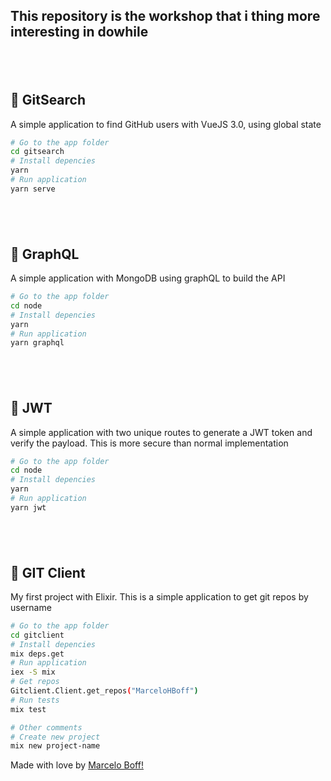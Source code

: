 ## This repository is the workshop that i thing more interesting in dowhile

## <br/>

<h2>🚀 GitSearch</h2>

A simple application to find GitHub users with VueJS 3.0, using global state

```bash
# Go to the app folder
cd gitsearch
# Install depencies
yarn
# Run application
yarn serve
```

## <br/>

<h2>🚀 GraphQL</h2>

A simple application with MongoDB using graphQL to build the API

```bash
# Go to the app folder
cd node
# Install depencies
yarn
# Run application
yarn graphql
```

## <br/>

<h2>🚀 JWT</h2>

A simple application with two unique routes to generate a JWT token and verify the payload. This is more secure than normal implementation

```bash
# Go to the app folder
cd node
# Install depencies
yarn
# Run application
yarn jwt
```

## <br/>

<h2>🚀 GIT Client</h2>

My first project with Elixir. This is a simple application to get git repos by username

```bash
# Go to the app folder
cd gitclient
# Install depencies
mix deps.get
# Run application
iex -S mix
# Get repos
Gitclient.Client.get_repos("MarceloHBoff")
# Run tests
mix test

# Other comments
# Create new project
mix new project-name
```

Made with love by [Marcelo Boff!](https://www.linkedin.com/in/marcelo-boff)
